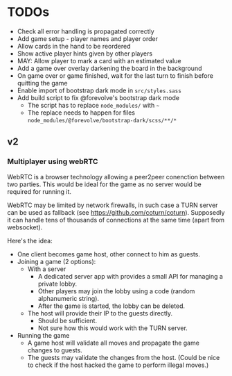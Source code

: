 # TODOs

- Check all error handling is propagated correctly
- Add game setup - player names and player order
- Allow cards in the hand to be reordered
- Show active player hints given by other players
- MAY: Allow player to mark a card with an estimated value
- Add a game over overlay darkening the board in the background
- On game over or game finished, wait for the last turn to finish before quitting the game
- Enable import of bootstrap dark mode in `src/styles.sass`
- Add build script to fix @forevolve's bootstrap dark mode
  - The script has to replace `node_modules/` with `~`
  - The replace needs to happen for files `node_modules/@forevolve/bootstrap-dark/scss/**/*`

## v2

### Multiplayer using webRTC

WebRTC is a browser technology allowing a peer2peer conenction between two parties.
This would be ideal for the game as no server would be required for running it.

WebRTC may be limited by network firewalls, in such case a TURN server can be used as fallback (see https://github.com/coturn/coturn).
Supposedly it can handle tens of thousands of connections at the same time (apart from websocket).

Here's the idea:
- One client becomes game host, other connect to him as guests.
- Joining a game (2 options):
  - With a server
    - A dedicated server app with provides a small API for managing a private lobby.
    - Other players may join the lobby using a code (random alphanumeric string).
    - After the game is started, the lobby can be deleted.
  - The host will provide their IP to the guests directly.
    - Should be sufficient.
    - Not sure how this would work with the TURN server.
- Running the game
  - A game host will validate all moves and propagate the game changes to guests.
  - The guests may validate the changes from the host.
    (Could be nice to check if the host hacked the game to perform illegal moves.)
